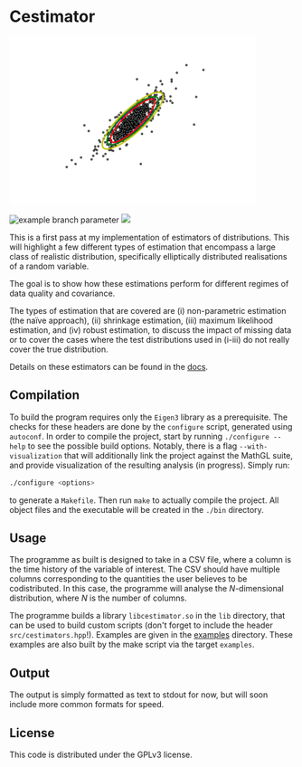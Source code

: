 # Cestimator
![](./cestimator.png)

![example branch parameter](https://github.com/trbritt/cestimator/actions/workflows/.github.yml/badge.svg?branch=development)
![](https://app.travis-ci.com/trbritt/cestimator.svg?token=iXZFDWLUxwEkrS9zsVhq&branch=development)

This is a first pass at my implementation of estimators of distributions. This will highlight a few different types of estimation that encompass a large class of realistic distribution, specifically elliptically distributed realisations of a random variable.

The goal is to show how these estimations perform for different regimes of data quality and covariance. 

The types of estimation that are covered are (i) non-parametric estimation (the naïve approach), (ii) shrinkage estimation, (iii) maximum likelihood estimation, and (iv) robust estimation, to discuss the impact of missing data or to cover the cases where the test distributions used in (i-iii) do not really cover the true distribution.

Details on these estimators can be found in the [docs](https://github.com/trbritt/cestimator/tree/master/docs).


## Compilation

To build the program requires only the `Eigen3` library as a prerequisite. The checks for these headers are done by the `configure` script, generated using `autoconf`. In order to compile the project, start by running `./configure --help` to see the possible build options. Notably, there is a flag `--with-visualization` that will additionally link the project against the MathGL suite, and provide visualization of the resulting analysis (in progress). Simply run:

```bash
./configure <options>
```
to generate a `Makefile`. Then run `make` to actually compile the project. All object files and the executable will be created in the `./bin` directory. 

## Usage

The programme as built is designed to take in a CSV file, where a column is the time history of the variable of interest. The CSV should have multiple columns corresponding to the quantities the user believes to be codistributed. In this case, the programme will analyse the $N$-dimensional distribution, where $N$ is the number of columns.

The programme builds a library `libcestimator.so` in the `lib` directory, that can be used to build custom scripts (don't forget to include the header `src/cestimators.hpp`!). Examples are given in the [examples](https://github.com/trbritt/cestimator/tree/master/examples) directory. These examples are also built by the make script via the target `examples`.


## Output

The output is simply formatted as text to stdout for now, but will soon include more common formats for speed.

## License

This code is distributed under the GPLv3 license.